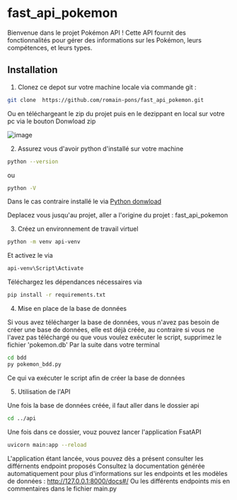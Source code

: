 # fast_api_pokemon

Bienvenue dans le projet Pokémon API ! Cette API fournit des fonctionnalités pour gérer des informations sur les Pokémon, leurs compétences, et leurs types.

## Installation

1. Clonez ce depot sur votre machine locale via commande git :
  
```bash
git clone  https://github.com/romain-pons/fast_api_pokemon.git
```

Ou en téléchargeant le zip du projet puis en le dezippant en local sur votre pc via le bouton Donwload zip

![image](https://github.com/romain-pons/fast_api_pokemon/assets/75258269/f49f9614-ae42-4286-925e-62f98f18baee)

2. Assurez vous d'avoir python d'installé sur votre machine
   
```bash
python --version
```

ou

```bash
python -V
```

Dans le cas contraire installé le via [Python donwload](https://www.python.org/downloads/)

Deplacez vous jusqu'au projet, aller a l'origine du projet : fast_api_pokemon

3. Créez un environnement de travail virtuel

```bash
python -m venv api-venv
```

Et activez le via 

```bash
api-venv\Script\Activate
```

Téléchargez les dépendances nécessaires via 

```bash
pip install -r requirements.txt
```

4. Mise en place de la base de données

Si vous avez télécharger la base de données, vous n'avez pas besoin de créer une base de données, elle est déjà créée, au contraire si vous ne l'avez pas téléchargé ou que vous voulez exécuter le script, supprimez le fichier 'pokemon.db'
Par la suite dans votre terminal

```bash
cd bdd
py pokemon_bdd.py
```

Ce qui va exécuter le script afin de créer la base de données

5. Utilisation de l'API

Une fois la base de données créée, il faut aller dans le dossier api

```bash
cd ../api
```

Une fois dans ce dossier, vouz pouvez lancer l'application FsatAPI

```bash
uvicorn main:app --reload
```

L'application étant lancée, vous pouvez dès a présent consulter les différnents endpoint proposés
Consultez la documentation générée automatiquement pour plus d'informations sur les endpoints et les modèles de données : http://127.0.0.1:8000/docs#/ 
Ou les différents endpoints mis en commentaires dans le fichier main.py
